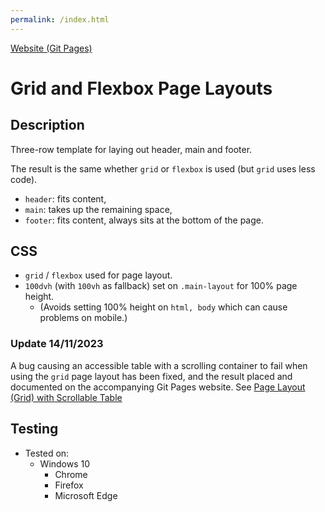 ```yaml
---
permalink: /index.html
---
```


[Website (Git Pages)](https://chrisnajman.github.io/grid-flexbox-page-layouts)

# Grid and Flexbox Page Layouts

## Description

Three-row template for laying out header, main and footer.

The result is the same whether `grid` or `flexbox` is used (but `grid` uses less code).

- `header`: fits content,
- `main`: takes up the remaining space,
- `footer`: fits content, always sits at the bottom of the page.

## CSS

- `grid` / `flexbox` used for page layout.
- `100dvh` (with `100vh` as fallback) set on `.main-layout` for 100% page height.
  - (Avoids setting 100% height on `html, body` which can cause problems on mobile.)

### Update 14/11/2023

A bug causing an accessible table with a scrolling container to fail when using the `grid` page layout has been fixed,
and the result placed and documented on the accompanying Git Pages website. See [Page Layout (Grid) with Scrollable Table](https://chrisnajman.github.io/grid-flexbox-page-layouts/grid-scroll.html)

## Testing

- Tested on:
  - Windows 10
    - Chrome
    - Firefox
    - Microsoft Edge
